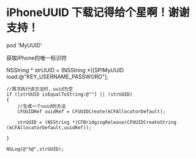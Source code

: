 # iPhoneUUID 下载记得给个星啊！谢谢支持！

pod 'MyUUID'

获取iPhone的唯一标识符

NSString * strUUID = (NSString *)[SPIMyUUID load:@"KEY_USERNAME_PASSWORD"];
    
    //首次执行该方法时，uuid为空
    if ([strUUID isEqualToString:@""] || !strUUID)
    {
        //生成一个uuid的方法
        CFUUIDRef uuidRef = CFUUIDCreate(kCFAllocatorDefault);
        
        strUUID = (NSString *)CFBridgingRelease(CFUUIDCreateString (kCFAllocatorDefault,uuidRef));
        
    }
    
    NSLog(@"%@",strUUID);
